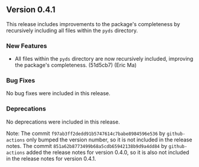 ## Version 0.4.1

This release includes improvements to the package's completeness by recursively including all files within the `pyds` directory.

### New Features

- All files within the `pyds` directory are now recursively included, improving the package's completeness. (51d5cb7) (Eric Ma)

### Bug Fixes

No bug fixes were included in this release.

### Deprecations

No deprecations were included in this release.

Note: The commit `f97ab3ff2dedd91b5747614c7babe8984596e536` by `github-actions` only bumped the version number, so it is not included in the release notes. The commit `851a62b8773499b68a5cdb65942138b9d9a4dd84` by `github-actions` added the release notes for version 0.4.0, so it is also not included in the release notes for version 0.4.1.